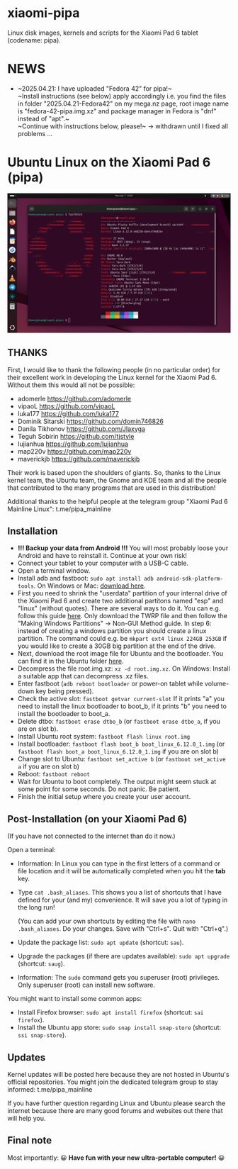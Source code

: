 # xiaomi-pipa
Linux disk images, kernels and scripts for the Xiaomi Pad 6 tablet (codename: pipa).

# NEWS
 - ~2025.04.21: I have uploaded "Fedora 42" for pipa!~  
   ~Install instructions (see below) apply accordingly i.e. you find the files in folder "2025.04.21-Fedora42" on my mega.nz page, root image name is "fedora-42-pipa.img.xz" and package manager in Fedora is "dnf" instead of "apt".~  
   ~Continue with instructions below, please!~
   -> withdrawn until I fixed all problems ...
  
# Ubuntu Linux on the Xiaomi Pad 6 (pipa)
![Ubuntu Linux on the Xiaomi Pad 6 (pipa)](ubuntu-pipa.png)
## THANKS
First, I would like to thank the following people (in no particular order) for their excellent work in developing the Linux kernel for the Xiaomi Pad 6. Without them this would all not be possible:
 - adomerle <https://github.com/adomerle>
 - vipaoL <https://github.com/vipaoL>
 - luka177 <https://github.com/luka177>
 - Dominik Sitarski <https://github.com/domin746826>
 - Danila Tikhonov <https://github.com/JIaxyga>
 - Teguh Sobirin <https://github.com/tjstyle>
 - lujianhua <https://github.com/lujianhua>
 - map220v <https://github.com/map220v>
 - maverickjb <https://github.com/maverickjb>

Their work is based upon the shoulders of giants. So, thanks to the Linux kernel team, the Ubuntu team, the Gnome and KDE team and all the people that contributed to the many programs that are used in this distribution!

Additional thanks to the helpful people at the telegram group "Xiaomi Pad 6 Mainline Linux": t.me/pipa_mainline

## Installation
 - **!!! Backup your data from Android !!!** You will most probably loose your Android and have to reinstall it. Continue at your own risk!
 - Connect your tablet to your computer with a USB-C cable.
 - Open a terminal window.
 - Install adb and fastboot: `sudo apt install adb android-sdk-platform-tools`. On Windows or Mac: [download here](https://developer.android.com/tools/releases/platform-tools).
 - First you need to shrink the "userdata" partition of your internal drive of the Xiaomi Pad 6 and create two additional partitons named "esp" and "linux" (without quotes). There are several ways to do it. You can e.g. follow this guide [here](https://xdaforums.com/t/pipa-how-to-install-windows-11-on-xiaomi-pad-6.4647419/). Only download the TWRP file and then follow the "Making Windows Partitions" -> Non-GUI Method guide. In step 6: instead of creating a windows partition you should create a linux partition. The command could e.g. be `mkpart ext4 linux 224GB 253GB` if you would like to create a 30GB big partition at the end of the drive.
 - Next, download the root image file for Ubuntu and the bootloader. You can find it in the Ubuntu folder [here](https://mega.nz/folder/TZ9wwaIQ#Ojwu-1KhPyaYv7QwBaJQlQ).
 - Decompress the file root.img.xz: `xz -d root.img.xz`. On Windows: Install a suitable app that can decompress .xz files.
 - Enter fastboot (`adb reboot bootloader` or power-on tablet while volume-down key being pressed).
 - Check the active slot: `fastboot getvar current-slot`
   If it prints "a" you need to install the linux bootloader to boot_b, if it prints "b" you need to install the bootloader to boot_a.
 - Delete dtbo: `fastboot erase dtbo_b` (or `fastboot erase dtbo_a`, if you are on slot b).
 - Install Ubuntu root system: `fastboot flash linux root.img`
 - Install bootloader: `fastboot flash boot_b boot_linux_6.12.0_1.img` (or `fastboot flash boot_a boot_linux_6.12.0_1.img` if you are on slot b)
 - Change slot to Ubuntu: `fastboot set_active b` (or `fastboot set_active a` if you are on slot b)
 - Reboot: `fastboot reboot`
 - Wait for Ubuntu to boot completely. The output might seem stuck at some point for some seconds. Do not panic. Be patient.
 - Finish the initial setup where you create your user account.

## Post-Installation (on your Xiaomi Pad 6)
(If you have not connected to the internet than do it now.)

Open a terminal:
 - Information: In Linux you can type in the first letters of a command or file location and it will be automatically completed when you hit the **tab** key.
 - Type `cat .bash_aliases`. This shows you a list of shortcuts that I have defined for your (and my) convenience. It will save you a lot of typing in the long run!
   
   (You can add your own shortcuts by editing the file with `nano .bash_aliases`. Do your changes. Save with "Ctrl+s". Quit with "Ctrl+q".)
 - Update the package list: `sudo apt update` (shortcut: `sau`).
 - Upgrade the packages (if there are updates available): `sudo apt upgrade` (shortcut: `saug`).
 - Information: The `sudo` command gets you superuser (root) privileges. Only superuser (root) can install new software.

You might want to install some common apps:
 - Install Firefox browser: `sudo apt install firefox` (shortcut: `sai firefox`).
 - Install the Ubuntu app store: `sudo snap install snap-store` (shortcut: `ssi snap-store`).

## Updates
Kernel updates will be posted here because they are not hosted in Ubuntu's official repositories. You might join the dedicated telegram group to stay informed: t.me/pipa_mainline

If you have further question regarding Linux and Ubuntu please search the internet because there are many good forums and websites out there that will help you.

## Final note
Most importantly: 😀 **Have fun with your new ultra-portable computer!** 😀
